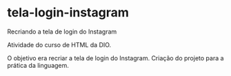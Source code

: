 # tela-login-instagram
Recriando a tela de login do Instagram

Atividade do curso de HTML da DIO.

O objetivo era recriar a tela de login do Instagram.
Criação do projeto para a prática da linguagem.
